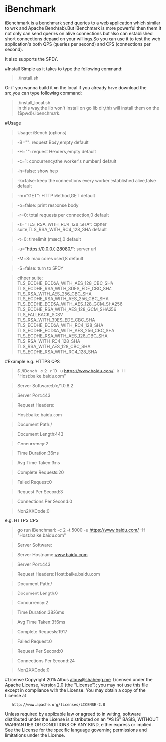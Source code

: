 # iBenchmark
iBenchmark is a benchmark send queries to a web application which similar to wrk and Apache Bench(ab).But iBenchmark is more powerful then them.It not only can send queries on alive connections but also can established short connections depand on your willings.So you can use it to test the web application's both QPS (queries per second) and CPS (connections per second).


It also supports the SPDY.

#Install
Simple as it takes to type the following command:

> ./install.sh

Or if you wanna build it on the local if you already have download the src,you can type following command:

> ./install_local.sh <br>
> In this way,the lib won't install on go lib dir,this will install them on the {$pwd}/.ibenchmark.

#Usage

> Usage: iBench [options]  

> -B="": request Body,empty default

> -H="": request Headers,empty default

> -c=1: concurrency:the worker's number,1 default

> -h=false: show help

> -k=false: keep the connections every worker established alive,false default

> -m="GET": HTTP Method,GET default

> -o=false: print response body

> -r=0: total requests per connection,0 default

> -s="TLS_RSA_WITH_RC4_128_SHA": cipher suite,TLS_RSA_WITH_RC4_128_SHA default

> -t=0: timelimit (msec),0 default

> -u="https://0.0.0.0:28080/": server url

> -M=8: max cores used,8 default

> -S=false: turn to SPDY

> cihper suite: <br />
> TLS_ECDHE_ECDSA_WITH_AES_128_CBC_SHA <br />
> TLS_ECDHE_RSA_WITH_3DES_EDE_CBC_SHA TLS_RSA_WITH_AES_256_CBC_SHA <br />
> TLS_ECDHE_RSA_WITH_AES_256_CBC_SHA <br />
> TLS_ECDHE_ECDSA_WITH_AES_128_GCM_SHA256 <br />
> TLS_ECDHE_RSA_WITH_AES_128_GCM_SHA256 TLS_FALLBACK_SCSV <br />
> TLS_RSA_WITH_3DES_EDE_CBC_SHA TLS_ECDHE_ECDSA_WITH_RC4_128_SHA <br />
> TLS_ECDHE_ECDSA_WITH_AES_256_CBC_SHA <br />
> TLS_ECDHE_RSA_WITH_AES_128_CBC_SHA TLS_RSA_WITH_RC4_128_SHA <br />
> TLS_RSA_WITH_AES_128_CBC_SHA TLS_ECDHE_RSA_WITH_RC4_128_SHA <br />

#Example
e.g. HTTPS QPS

> $./iBench -c 2 -r 10 -u https://www.baidu.com/ -k -H "Host:baike.baidu.com"  

> Server Software:bfe/1.0.8.2  

> Server Port:443 

> Request Headers: 

>  Host:baike.baidu.com 

> 
> Document Path:/

> Document Length:443 

> Concurrency:2 

> Time Duration:36ms 

> Avg Time Taken:3ms 

> Complete Requests:20 

> Failed Request:0 

> Request Per Second:3 

> Connections Per Second:0 

> Non2XXCode:0 


e.g. HTTPS CPS

> go run iBenchmark -c 2 -t 5000 -u https://www.baidu.com/ -H "Host:baike.baidu.com"  

> Server Software: 

> Server Hostname:www.baidu.com 

> Server Port:443   

> Request Headers: 
>   Host:baike.baidu.com  

> Document Path:/  

> Document Length:0

> Concurrency:2  

> Time Duration:3826ms

> Avg Time Taken:356ms

> Complete Requests:1917 

> Failed Request:0  

> Request Per Second:0  

> Connections Per Second:24  

> Non2XXCode:0



#License
   Copyright 2015 Albus <albus@shaheng.me>.
   Licensed under the Apache License, Version 2.0 (the "License");
   you may not use this file except in compliance with the License.
   You may obtain a copy of the License at

       http://www.apache.org/licenses/LICENSE-2.0

   Unless required by applicable law or agreed to in writing, software
   distributed under the License is distributed on an "AS IS" BASIS,
   WITHOUT WARRANTIES OR CONDITIONS OF ANY KIND, either express or implied.
   See the License for the specific language governing permissions and
   limitations under the License.
